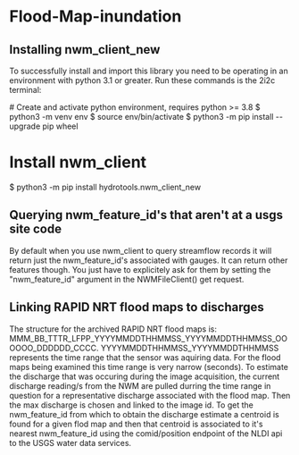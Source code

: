 # Flood-Map-inundation

## Installing nwm_client_new

To successfully install and import this library you need to be operating in an environment with python 3.1 or greater. Run these commands is the 2i2c terminal:

\# Create and activate python environment, requires python >= 3.8
$ python3 -m venv env
$ source env/bin/activate
$ python3 -m pip install --upgrade pip wheel

# Install nwm_client
$ python3 -m pip install hydrotools.nwm_client_new

## Querying nwm_feature_id's that aren't at a usgs site code

By default when you use nwm_client to query streamflow records it will return just the nwm_feature_id's associated with gauges. It can return other features though. You just have to explicitely ask for them by setting the "nwm_feature_id" argument in the NWMFileClient() get request. 

## Linking RAPID NRT flood maps to discharges

The structure for the archived RAPID NRT flood maps is: MMM_BB_TTTR_LFPP_YYYYMMDDTHHMMSS_YYYYMMDDTHHMMSS_OOOOOO_DDDDDD_CCCC. YYYYMMDDTHHMMSS_YYYYMMDDTHHMMSS represents the time range that the sensor was aquiring data. For the flood maps being examined this time range is very narrow (seconds). To estimate the discharge that was occuring during the image acquisition, the current discharge reading/s from the NWM are pulled durring the time range in question for a representative discharge associated with the flood map. Then the max discharge is chosen and linked to the image id. To get the nwm_feature_id from which to obtain the discharge estimate a centroid is found for a given flod map and then that centroid is associated to it's nearest nwm_feature_id using the comid/position endpoint of the NLDI api to the USGS water data services.
